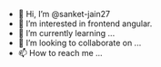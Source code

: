 - 👋 Hi, I’m @sanket-jain27
- 👀 I’m interested in frontend angular.
- 🌱 I’m currently learning ...
- 💞️ I’m looking to collaborate on ...
- 📫 How to reach me ...

<!---
sanket-jain27/sanket-jain27 is a ✨ special ✨ repository because its `README.md` (this file) appears on your GitHub profile.
You can click the Preview link to take a look at your changes.
--->
